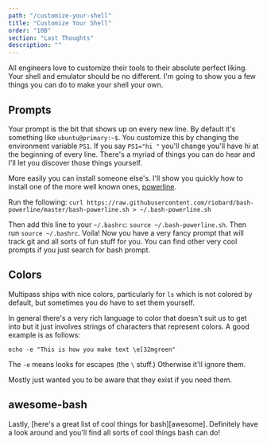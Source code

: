 ```yaml
---
path: "/customize-your-shell"
title: "Customize Your Shell"
order: "10B"
section: "Last Thoughts"
description: ""
---
```


All engineers love to customize their tools to their absolute perfect liking. Your shell and emulator should be no different. I'm going to show you a few things you can do to make your shell your own.

## Prompts

Your prompt is the bit that shows up on every new line. By default it's something like `ubuntu@primary:~$`. You customize this by changing the environment variable `PS1`. If you say `PS1="hi "` you'll change you'll have hi at the beginning of every line. There's a myriad of things you can do hear and I'll let you discover those things yourself.

More easily you can install someone else's. I'll show you quickly how to install one of the more well known ones, [powerline][powerline].

Run the following: `curl https://raw.githubusercontent.com/riobard/bash-powerline/master/bash-powerline.sh > ~/.bash-powerline.sh`

Then add this line to your `~/.bashrc`: `source ~/.bash-powerline.sh`. Then run `source ~/.bashrc`. Voila! Now you have a very fancy prompt that will track git and all sorts of fun stuff for you. You can find other very cool prompts if you just search for bash prompt.

## Colors

Multipass ships with nice colors, particularly for `ls` which is not colored by default, but sometimes you do have to set them yourself.

In general there's a very rich language to color that doesn't suit us to get into but it just involves strings of characters that represent colors. A good example is as follows:

```
echo -e "This is how you make text \e[32mgreen"
```

The `-e` means looks for escapes (the `\` stuff.) Otherwise it'll ignore them.

Mostly just wanted you to be aware that they exist if you need them.

## awesome-bash

Lastly, [here's a great list of cool things for bash][awesome]. Definitely have a look around and you'll find all sorts of cool things bash can do!

[powerline]: https://github.com/riobard/bash-powerline
[bash]: https://github.com/awesome-lists/awesome-bash
